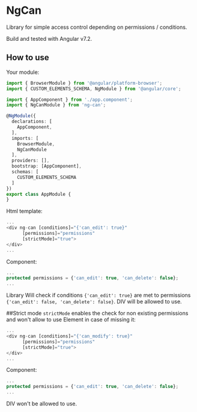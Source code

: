 # NgCan
Library for simple access control depending on permissions / conditions.
<p>Build and tested with Angular v7.2.</p>

## How to use

Your module:
```typescript
import { BrowserModule } from '@angular/platform-browser';
import { CUSTOM_ELEMENTS_SCHEMA, NgModule } from '@angular/core';

import { AppComponent } from './app.component';
import { NgCanModule } from 'ng-can';

@NgModule({
  declarations: [
    AppComponent,
  ],
  imports: [
    BrowserModule,
    NgCanModule
  ],
  providers: [],
  bootstrap: [AppComponent],
  schemas: [
    CUSTOM_ELEMENTS_SCHEMA
  ]
})
export class AppModule {
}


```

Html template:
```typescript
...
<div ng-can [conditions]="{'can_edit': true}"
      [permissions]="permissions"
      [strictMode]="true">
</div>
...
```

Component:
```typescript
...
protected permissions = {'can_edit': true, 'can_delete': false};
...
```

Library Will check if conditions `{'can_edit': true}` are met to permissions `{'can_edit': false, 'can_delete': false}`. DIV will be allowed to use.

##Strict mode
`strictMode` enables the check for non existing permissions and won't allow to use Element in case of missing it:
```typescript
...
<div ng-can [conditions]="{'can_modify': true}"
      [permissions]="permissions"
      [strictMode]="true">
</div>
...
```

Component:
```typescript
...
protected permissions = {'can_edit': true, 'can_delete': false};
...
```
DIV won't be allowed to use.
